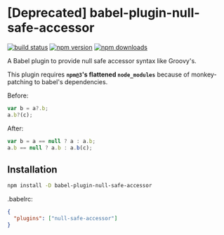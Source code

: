 # [Deprecated] babel-plugin-null-safe-accessor

[![build status](https://img.shields.io/travis/shuhei/babel-plugin-null-safe-accessor/master.svg?style=flat-square)](https://travis-ci.org/shuhei/babel-plugin-null-safe-accessor)
[![npm version](https://img.shields.io/npm/v/babel-plugin-null-safe-accessor.svg?style=flat-square)](https://www.npmjs.org/package/babel-plugin-null-safe-accessor)
[![npm downloads](https://img.shields.io/npm/dm/babel-plugin-null-safe-accessor.svg?style=flat-square)](https://www.npmjs.org/package/babel-plugin-null-safe-accessor)

A Babel plugin to provide null safe accessor syntax like Groovy's.

This plugin requires **`npm@3`'s flattened `node_modules`** because of monkey-patching to babel's dependencies.

Before:

```js
var b = a?.b;
a.b?(c);
```

After:

```js
var b = a == null ? a : a.b;
a.b == null ? a.b : a.b(c);
```

## Installation

```sh
npm install -D babel-plugin-null-safe-accessor
```

.babelrc:

```json
{
  "plugins": ["null-safe-accessor"]
}
```
